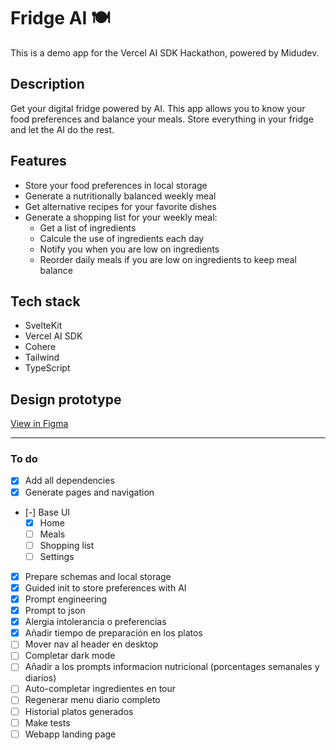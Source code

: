 # Fridge AI 🍽

This is a demo app for the Vercel AI SDK Hackathon, powered by Midudev.

## Description

Get your digital fridge powered by AI. This app allows you to know your food preferences and balance your meals. Store everything in your fridge and let the AI do the rest.

## Features

- Store your food preferences in local storage
- Generate a nutritionally balanced weekly meal
- Get alternative recipes for your favorite dishes
- Generate a shopping list for your weekly meal:
  - Get a list of ingredients
  - Calcule the use of ingredients each day
  - Notify you when you are low on ingredients
  - Reorder daily meals if you are low on ingredients to keep meal balance

## Tech stack

- SvelteKit
- Vercel AI SDK
- Cohere
- Tailwind
- TypeScript

## Design prototype

[View in Figma](https://www.figma.com/design/SYq4uQTkuRnJQl2cuccejy/Untitled?node-id=0-1&t=LO49p6sCoPetMl4e-1)

---

### To do

- [x] Add all dependencies
- [x] Generate pages and navigation
- [-] Base UI
  - [x] Home
  - [ ] Meals
  - [ ] Shopping list
  - [ ] Settings
- [x] Prepare schemas and local storage
- [x] Guided init to store preferences with AI
- [x] Prompt engineering
- [x] Prompt to json
- [x] Alergia intolerancia o preferencias
- [x] Añadir tiempo de preparación en los platos
- [ ] Mover nav al header en desktop
- [ ] Completar dark mode
- [ ] Añadir a los prompts informacion nutricional (porcentages semanales y diarios)
- [ ] Auto-completar ingredientes en tour
- [ ] Regenerar menu diario completo
- [ ] Historial platos generados
- [ ] Make tests
- [ ] Webapp landing page

